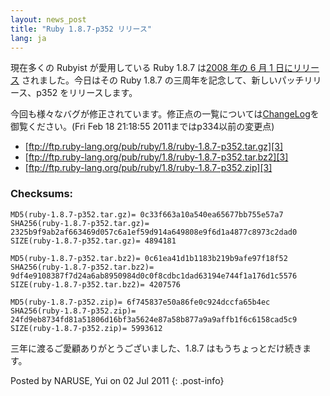 ```yaml
---
layout: news_post
title: "Ruby 1.8.7-p352 リリース"
lang: ja
---
```


現在多くの Rubyist が愛用している Ruby 1.8.7 は[2008 年の 6 月 1 日にリリース][1] されました。今日はその
Ruby 1.8.7 の三周年を記念して、新しいパッチリリース、p352 をリリースします。

今回も様々なバグが修正されています。修正点の一覧については[ChangeLog][2]を御覧ください。(Fri Feb 18 21:18:55
2011まではp334以前の変更点)

* [ftp://ftp.ruby-lang.org/pub/ruby/1.8/ruby-1.8.7-p352.tar.gz][3]
* [ftp://ftp.ruby-lang.org/pub/ruby/1.8/ruby-1.8.7-p352.tar.bz2][3]
* [ftp://ftp.ruby-lang.org/pub/ruby/1.8/ruby-1.8.7-p352.zip][3]

### Checksums:

    MD5(ruby-1.8.7-p352.tar.gz)= 0c33f663a10a540ea65677bb755e57a7
    SHA256(ruby-1.8.7-p352.tar.gz)= 2325b9f9ab2af663469d057c6a1ef59d914a649808e9f6d1a4877c8973c2dad0
    SIZE(ruby-1.8.7-p352.tar.gz)= 4894181
    
    MD5(ruby-1.8.7-p352.tar.bz2)= 0c61ea41d1b1183b219b9afe97f18f52
    SHA256(ruby-1.8.7-p352.tar.bz2)= 9df4e9108387f7d24a6ab8950984d0c0f8cdbc1dad63194e744f1a176d1c5576
    SIZE(ruby-1.8.7-p352.tar.bz2)= 4207576
    
    MD5(ruby-1.8.7-p352.zip)= 6f745837e50a86fe0c924dccfa65b4ec
    SHA256(ruby-1.8.7-p352.zip)= 24fd9eb8734fd81a51806d16bf3a5624e87a58b877a9a9affb1f6c6158cad5c9
    SIZE(ruby-1.8.7-p352.zip)= 5993612

三年に渡るご愛顧ありがとうございました、1.8.7 はもうちょっとだけ続きます。

Posted by NARUSE, Yui on 02 Jul 2011
{: .post-info}



[1]: http://www.ruby-lang.org/ja/news/2008/06/01/ruby-1-8-7-has-been-released/ 
[2]: http://svn.ruby-lang.org/repos/ruby/tags/v1_8_7_352/ChangeLog 
[3]: ftp://ftp.ruby-lang.org/pub/ruby/1.8/ruby-1.8.7-p352.tar.gz 
